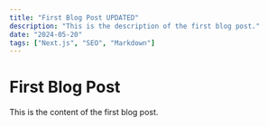 ```yaml
---
title: "First Blog Post UPDATED"
description: "This is the description of the first blog post."
date: "2024-05-20"
tags: ["Next.js", "SEO", "Markdown"]
---
```


# First Blog Post

This is the content of the first blog post.